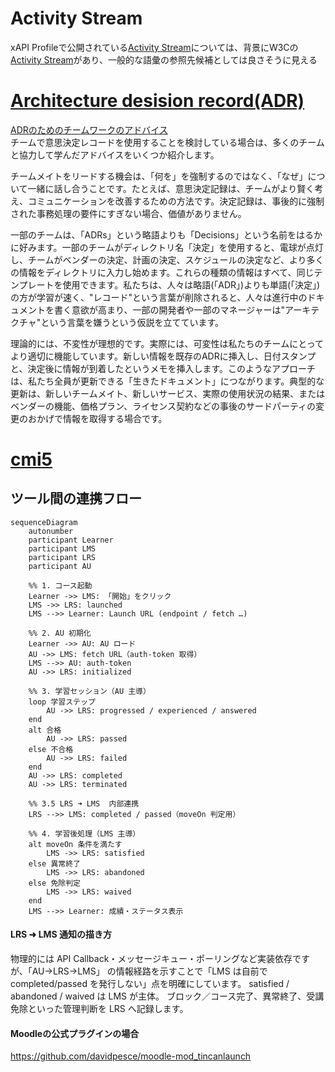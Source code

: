 # Activity Stream  
xAPI Profileで公開されている[Activity Stream](https://github.com/adlnet/xapi-authored-profiles/blob/master/activity-streams/activity-streams.jsonld)については、背景にW3Cの[Activity Stream](https://github.com/w3c/activitystreams)があり、一般的な語彙の参照先候補としては良さそうに見える    

# [Architecture desision record(ADR)](https://github.com/joelparkerhenderson/architecture-decision-record?tab=readme-ov-file#what-is-an-architecture-decision-record)  
[ADRのためのチームワークのアドバイス](https://github.com/joelparkerhenderson/architecture-decision-record?tab=readme-ov-file#teamwork-advice-for-adrs)  
チームで意思決定レコードを使用することを検討している場合は、多くのチームと協力して学んだアドバイスをいくつか紹介します。

チームメイトをリードする機会は、「何を」を強制するのではなく、「なぜ」について一緒に話し合うことです。たとえば、意思決定記録は、チームがより賢く考え、コミュニケーションを改善するための方法です。決定記録は、事後的に強制された事務処理の要件にすぎない場合、価値がありません。

一部のチームは、「ADRs」という略語よりも「Decisions」という名前をはるかに好みます。一部のチームがディレクトリ名「決定」を使用すると、電球が点灯し、チームがベンダーの決定、計画の決定、スケジュールの決定など、より多くの情報をディレクトリに入力し始めます。これらの種類の情報はすべて、同じテンプレートを使用できます。私たちは、人々は略語(「ADR」)よりも単語(「決定」)の方が学習が速く、"レコード"という言葉が削除されると、人々は進行中のドキュメントを書く意欲が高まり、一部の開発者や一部のマネージャーは"アーキテクチャ"という言葉を嫌うという仮説を立てています。

理論的には、不変性が理想的です。実際には、可変性は私たちのチームにとってより適切に機能しています。新しい情報を既存のADRに挿入し、日付スタンプと、決定後に情報が到着したというメモを挿入します。このようなアプローチは、私たち全員が更新できる「生きたドキュメント」につながります。典型的な更新は、新しいチームメイト、新しいサービス、実際の使用状況の結果、またはベンダーの機能、価格プラン、ライセンス契約などの事後のサードパーティの変更のおかげで情報を取得する場合です。

# [cmi5](https://github.com/AICC/CMI-5_Spec_Current)  


## ツール間の連携フロー

```mermaid
sequenceDiagram
    autonumber
    participant Learner
    participant LMS
    participant LRS
    participant AU

    %% 1. コース起動
    Learner ->> LMS: 「開始」をクリック
    LMS ->> LRS: launched
    LMS -->> Learner: Launch URL (endpoint / fetch …)

    %% 2. AU 初期化
    Learner ->> AU: AU ロード
    AU ->> LMS: fetch URL（auth-token 取得）
    LMS -->> AU: auth-token
    AU ->> LRS: initialized

    %% 3. 学習セッション（AU 主導）
    loop 学習ステップ
        AU ->> LRS: progressed / experienced / answered
    end
    alt 合格
        AU ->> LRS: passed
    else 不合格
        AU ->> LRS: failed
    end
    AU ->> LRS: completed
    AU ->> LRS: terminated

    %% 3.5 LRS ➜ LMS  内部連携
    LRS -->> LMS: completed / passed（moveOn 判定用）

    %% 4. 学習後処理（LMS 主導）
    alt moveOn 条件を満たす
        LMS ->> LRS: satisfied
    else 異常終了
        LMS ->> LRS: abandoned
    else 免除判定
        LMS ->> LRS: waived
    end
    LMS -->> Learner: 成績・ステータス表示

```  

#### LRS ➜ LMS 通知の描き方
物理的には API Callback・メッセージキュー・ポーリングなど実装依存ですが、「AU→LRS→LMS」 の情報経路を示すことで「LMS は自前で completed/passed を発行しない」点を明確にしています。
satisfied / abandoned / waived は LMS が主体。
ブロック／コース完了、異常終了、受講免除といった管理判断を LRS へ記録します。

#### Moodleの公式プラグインの場合
https://github.com/davidpesce/moodle-mod_tincanlaunch  



